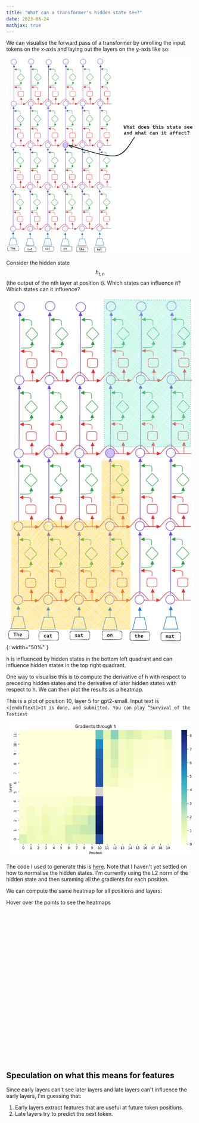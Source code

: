```yaml
---
title: "What can a transformer's hidden state see?"
date: 2023-08-24
mathjax: true
---
```


We can visualise the forward pass of a transformer by unrolling the input tokens on the x-axis and laying out the layers on the y-axis like so:

![unrolled](/assets/transformer_diagram_2.png)

Consider the hidden state $$ h_{t, n} $$ (the output of the nth layer at position t). Which states can influence it? Which states can it influence?

![unrolled3](/assets/transformer_diagram_3.png){: width="50%" }

h is influenced by hidden states in the bottom left quadrant and can influence hidden states in the top right quadrant.

One way to visualise this is to compute the derivative of h with respect to preceding hidden states and the derivative of later hidden states with respect to h. We can then plot the results as a heatmap.

This is a plot of position 10, layer 5 for gpt2-small. Input text is ```<|endoftext|>It is done, and submitted. You can play “Survival of the Tastiest ```

![heatmap of 1 sample](/assets/1_sample.png)

The code I used to generate this is [here](https://github.com/slavachalnev/visibility). Note that I haven't yet settled on how to normalise the hidden states. I'm currently using the L2 norm of the hidden state and then summing all the gradients for each position.

We can compute the same heatmap for all positions and layers:

<div id="html" markdown="0">
<script src="https://cdn.plot.ly/plotly-latest.min.js"></script>

<p>Hover over the points to see the heatmaps</p>
<div id="heatmap-container" style="width: 400px; height: 400px;">
    <div id="heatmaps"></div>
</div>

<script>
    window.onload = function() {
        fetch('/assets/heatmaps.json')
            .then(response => response.json())
            .then(data => {
                var m = 12, n = 20; // Update with your actual dimensions
                var initialHeatmapData = data[0][0];
                var mainHeatmap = {
                    z: initialHeatmapData,
                    type: 'heatmap',
                    hoverinfo: 'none'
                };

                Plotly.newPlot('heatmap-container', [mainHeatmap]);

                var isUpdating = false;

                function updateHeatmap(dataPoint) {
                    if (isUpdating) return; // Skip if update is in progress

                    var i = dataPoint.points[0].y;
                    var j = dataPoint.points[0].x;

                    isUpdating = true; // Set flag before updating
                    mainHeatmap.z = data[i][j];

                    Plotly.react('heatmap-container', [mainHeatmap]).then(() => {
                        isUpdating = false; // Reset flag after update
                    });
                }

                document.getElementById('heatmap-container').on('plotly_hover', updateHeatmap);
                document.getElementById('heatmap-container').on('plotly_click', updateHeatmap);
    });
}
</script>
</div>


## Speculation on what this means for features

Since early layers can't see later layers and late layers can't influence the early layers, I'm guessing that:

1. Early layers extract features that are useful at future token positions.
2. Late layers try to predict the next token.
